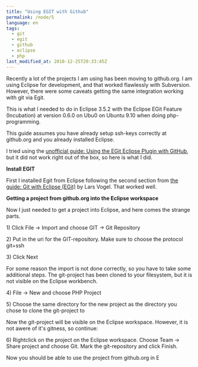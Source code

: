 ```yaml
---
title: "Using EGIT with Github"
permalink: /node/5
language: en
tags:
  - git
  - egit
  - github
  - eclipse
  - php
last_modified_at: 2010-12-25T20:33:45Z
---
```


Recently a lot of the projects I am using has been moving to github.org. I am using Eclipse for development, and that worked flawlessly with Subversion. However, there were some caveats getting the same integration working with git via Egit.

This is what I needed to do in Eclipse 3.5.2 with the Eclipse EGit Feature (Incubation) at version 0.6.0 on Ubu0 on Ubuntu 9.10 when doing php-programming.

This guide assumes you have already setup ssh-keys correctly at github.org and you already installed Eclipse.

I tried using the [unofficial guide: Using the EGit Eclipse Plugin with GitHub](http://github.com/guides/using-the-egit-eclipse-plugin-with-github), but it did not work right out of the box, so here is what I did.

**Install EGIT**

First I installed Egit from Eclipse following the second section from [the guide: Git with Eclipse (EGit)](http://www.vogella.de/articles/EGit/article.html) by Lars Vogel. That worked well.

**Getting a project from github.org into the Eclipse workspace**

Now I just needed to get a project into Eclipse, and here comes the strange parts.

1\) Click File -> Import and choose GIT -> Git Repository

2\) Put in the uri for the GIT-repository. Make sure to choose the protocol git+ssh

3\) Click Next

For some reason the import is not done correctly, so you have to take some additional steps. The git-project has been cloned to your filesystem, but it is not visible on the Eclipse workbench.

4\) File -> New and choose PHP Project

5\) Choose the same directory for the new project as the directory you chose to clone the git-project to

Now the git-project will be visible on the Eclipse workspace. However, it is not awere of it's gitness, so continue:

6\) Rightclick on the project on the Eclipse workspace. Choose Team -> Share project and choose Git. Mark the git-repository and click Finish.

Now you should be able to use the project from github.org in E